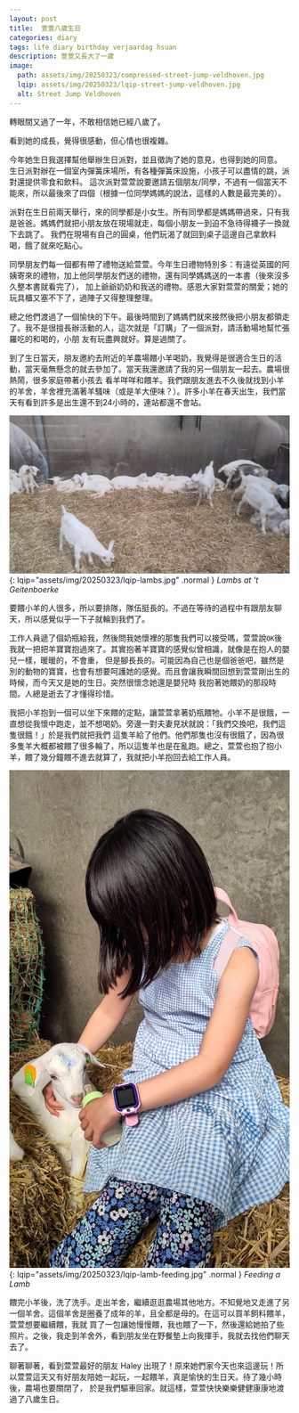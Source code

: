 ```yaml
---
layout: post
title:  萱萱八歲生日
categories: diary
tags: life diary birthday verjaardag hsuan
description: 萱萱又長大了一歲
image:
  path: assets/img/20250323/compressed-street-jump-veldhoven.jpg
  lqip: assets/img/20250323/lqip-street-jump-veldhoven.jpg
  alt: Street Jump Veldhoven
---
```


轉眼間又過了一年，不敢相信她已經八歲了。

看到她的成長，覺得很感動，但心情也很複雜。

今年她生日我選擇幫他舉辦生日派對，並且徵詢了她的意見，也得到她的同意。 生日派對辦在一個室內彈簧床場所，有各種彈簧床設施，小孩子可以盡情的跳，派對還提供零食和飲料。
這次派對萱萱說要邀請五個朋友/同學，不過有一個當天不能來，所以最後來了四個（根據一位同學媽媽的說法，這樣的人數是最完美的）。 

派對在生日前兩天舉行，來的同學都是小女生。所有同學都是媽媽帶過來，只有我是爸爸。媽媽們就把小朋友放在現場就走，每個小朋友一到迫不急待得襪子一換就下去跳了。
我們在現場有自己的圓桌，他們玩渴了就回到桌子這邊自己拿飲料喝，餓了就來吃點心。

同學朋友們每一個都有帶了禮物送給萱萱。今年生日禮物特別多：有遠從英國的阿姨寄來的禮物，加上他同學朋友們送的禮物，還有同學媽媽送的一本書（後來沒多久整本書就看完了），
加上爺爺奶奶和我送的禮物。感恩大家對萱萱的關愛；她的玩具櫃又塞不下了，過陣子又得整理整理。

總之他們渡過了一個愉快的下午。最後時間到了媽媽們就來接然後把小朋友都領走了。我不是很擅長辦活動的人，這次就是「訂購」了一個派對，請活動場地幫忙張羅吃的和喝的，小朋
友有玩盡興就好。算是過關了。

到了生日當天，朋友邀約去附近的羊農場餵小羊喝奶，我覺得是很適合生日的活動，當天毫無懸念的就去參加了。當天我還邀請了我的另一個朋友一起去。農場很熱鬧，很多家庭帶著小孩去
看羊咩咩和餵羊。我們跟朋友進去不久後就找到小羊的羊舍，羊舍裡充滿著羊騷味（或是羊大便味？）。許多小羊在春天出生，我們當天有看到許多是出生還不到24小時的，連站都還不會站。

![Lambs](assets/img/20250323/compressed-lambs.jpg){: lqip="assets/img/20250323/lqip-lambs.jpg" .normal }
_Lambs at 't Geitenboerke_

要餵小羊的人很多，所以要排隊，隊伍挺長的。不過在等待的過程中有跟朋友聊天，所以感覺似乎一下子就輪到我們了。

工作人員遞了個奶瓶給我，然後問我她懷裡的那隻我們可以接受嗎，萱萱說`OK`後我就一把把羊寶寶抱過來了。其實抱著羊寶寶的感覺似曾相識，就像是在抱人的嬰兒一樣，暖暖的，不會重，
但是腳長長的。可能因為自己也是個爸爸吧，雖然是別的動物的寶寶，也會有想要呵護她的感覺。而且會讓我瞬間回想到萱萱剛出生的時候，而今天又是她的生日。突然很懷念她還是嬰兒時
我抱著她餵奶的那段時間。人總是逝去了才懂得珍惜。

我把小羊抱到一個可以坐下來餵的定點，讓萱萱拿著奶瓶餵牠。小羊不是很餓，一直想從我懷中跑走，並不想喝奶。旁邊一對夫妻見狀就說：「我們交換吧，我們這隻很餓！」於是我們就把我們
這隻羊給了他們。他們那隻也沒有很餓了，因為很多隻羊大概都被餵了很多輪了，所以這隻羊也是在亂跑。總之，萱萱也抱了抱小羊，餵了幾分鐘餵不進去就算了，我就把小羊抱回去給工作人員。

![Lambs](assets/img/20250323/compressed-lamb-feeding.jpg){: lqip="assets/img/20250323/lqip-lamb-feeding.jpg" .normal }
_Feeding a Lamb_


餵完小羊後，洗了洗手。走出羊舍，繼續逛逛農場其他地方。不知覺地又走進了另一個羊舍。這個羊舍是圈養了成年的羊，且全都是母的。在這可以買羊飼料餵羊，萱萱想要繼續餵，我就
買了一包讓她慢慢餵，我也餵了一下，然後還給她拍了些照片。之後，我走到羊舍外，看到朋友坐在野餐墊上向我揮手，我就去找他們聊天去了。

聊著聊著，看到萱萱最好的朋友 Haley 出現了！原來她們家今天也來這邊玩！所以萱萱這天又有好朋友陪她一起玩，一起餵羊，真是愉快的生日天。待了幾小時後，農場也要關閉了，
於是我們驅車回家。就這樣，萱萱快快樂樂健健康康地渡過了八歲生日。